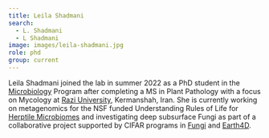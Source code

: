 ```yaml
---
title: Leila Shadmani
search:
  - L. Shadmani
  - L Shadmani
image: images/leila-shadmani.jpg
role: phd
group: current
---
```


Leila Shadmani joined the lab in summer 2022 as a PhD student in the [Microbiology](http://microbiology.ucr.edu) Program after completing a MS in Plant Pathology with a focus on Mycology at [Razi University](https://en.wikipedia.org/wiki/Razi_University), Kermanshah, Iran. She is currently working on metagenomics for the NSF funded Understanding Rules of Life for [Herptile Microbiomes](http://herptilemicrobioes.org) and investigating deep subsurface Fungi as part of a collaborative project supported by CIFAR programs in [Fungi](https://cifar.ca/research-programs/fungal-kingdom/) and [Earth4D](https://cifar.ca/research-programs/earth-4d/).
